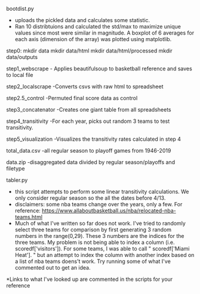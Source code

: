 bootdist.py

  - uploads the pickled data and calculates some statistic. 
  - Ran 10 distribtuions and calculated the std/max to maximize unique values since most were similar in magnitude. A boxplot of 6 averages for each axis (dimension of the array) was plotted using matplotlib.

step0:
    mkdir data
    mkdir data/html
    mkdir data/html/processed
    mkdir data/outputs

step1_webscrape
    - Applies beautifulsoup to basketball reference and saves to local file
    
step2_localscrape
    -Converts csvs with raw html to spreadsheet
    
step2.5_control
     -Permuted final score data as control
    
step3_concatenator
    -Creates one giant table from all spreadsheets

step4_transitivity
    -For each year, picks out random 3 teams to test transitivity.
    
step5_visualization
    -Visualizes the transitivity rates calculated in step 4
    
total_data.csv
    -all regular season to playoff games from 1946-2019
    
data.zip
    -disaggregated data divided by regular season/playoffs and filetype
    
tabler.py

  - this script attempts to perform some linear transitivity calculations. We only consider regular season so the all the dates before 4/13.
  - disclaimers: some nba teams change over the years, only a few. For reference: https://www.allaboutbasketball.us/nba/relocated-nba-teams.html
  - Much of what I've written so far does not work. I've tried to randomly select three teams for comparison by first generating 3 random numbers in the range(0,29). These 3 numbers are the indices for the three teams. My problem is not being able to index a column (i.e. scoredf['visitors']). For some teams, I was able to call  "  scoredf['Miami Heat']. " but an attempt to index the column with another index based on a list of nba teams doens't work. Try running some of what I've commented out to get an idea.
    
    
 *Links to what I've looked up are commented in the scripts for your reference
